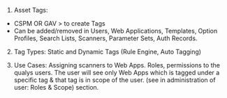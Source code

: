 1. Asset Tags:
- CSPM OR GAV > to create Tags
- Can be added/removed in Users, Web Applications, Templates, Option Profiles, Search Lists, Scanners, Parameter Sets, Auth Records.


2. Tag Types:
Static and Dynamic Tags (Rule Engine, Auto Tagging)

3. Use Cases:
Assigning scanners to Web Apps.
Roles, permissions to the qualys users.
The user will see only Web Apps which is tagged under a specific tag & that tag is in scope of the user. (see in administration of user: Roles & Scope) section.